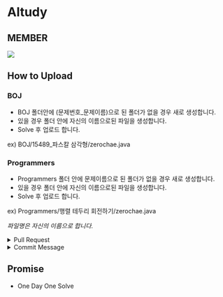# Altudy

## MEMBER

<a href="https://github.com/zerochae/Altudy/graphs/contributors">
  <img src="https://contrib.rocks/image?repo=zerochae/Altudy&max=8" />
</a>

## How to Upload

### BOJ

- BOJ 폴더안에 (문제번호_문제이름)으로 된 폴더가 없을 경우 새로 생성합니다. 
- 있을 경우 폴더 안에 자신의 이름으로된 파일을 생성합니다.
- Solve 후 업로드 합니다.

ex) BOJ/15489_파스칼 삼각형/zerochae.java

### Programmers

- Programmers 폴더 안에 문제이름으로 된 폴더가 없을 경우 새로 생성합니다.
- 있을 경우 폴더 안에 자신의 이름으로된 파일을 생성합니다.
- Solve 후 업로드 합니다.

ex) Programmers/행렬 테두리 회전하기/zerochae.java

*파일명은 자신의 이름으로 합니다.*

<details>
<summary> Pull Request </summary>

- remote는 포크된 자신의 레포지토리 주소 입니다.
- branch는 master 하나만 유지합니다.
- Pull requests 메뉴의 new pull request 버튼을 눌러 커밋 내용을 확인합니다.
- PR을 보내고 본인이 Merge 합니다.
</details>

<details>
<summary> Commit Message </summary>
  
- 커밋 메시지의 통일성을 지킵니다.
- 새로운 파일 업로드 시 "Add: 문제이름"
- 기존 파일 수정 시 "Modify: 문제이름"
- 기존 파일 삭제 시 "Remove: 문제이름"
  
</details>

## Promise

- One Day One Solve
